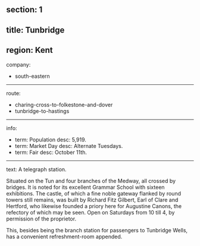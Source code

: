 section: 1
----
title: Tunbridge
----
region: Kent
----
company:
- south-eastern
----
route:
- charing-cross-to-folkestone-and-dover
- tunbridge-to-hastings
----
info:
- term: Population
  desc: 5,919.
- term: Market Day
  desc: Alternate Tuesdays.
- term: Fair
  desc: October 11th.
----
text: A telegraph station.

Situated on the Tun and four branches of the Medway, all crossed by bridges. It is noted for its excellent Grammar School with sixteen exhibitions. The castle, of which a fine noble gateway flanked by round towers still remains, was built by Richard Fitz Gilbert, Earl of Clare and Hertford, who likewise founded a priory here for Augustine Canons, the refectory of which may be seen. Open on Saturdays from 10 till 4, by permission of the proprietor.

This, besides being the branch station for passengers to Tunbridge Wells, has a convenient refreshment-room appended.

